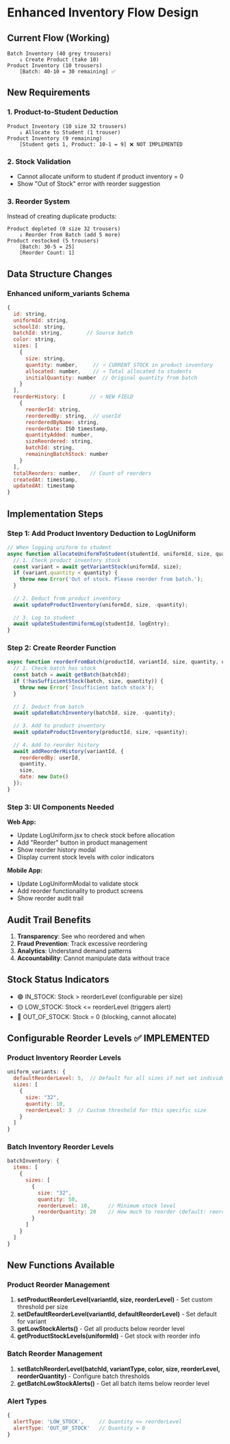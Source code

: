 # Enhanced Inventory Flow Design

## Current Flow (Working)
```
Batch Inventory (40 grey trousers)
    ↓ Create Product (take 10)
Product Inventory (10 trousers) 
    [Batch: 40-10 = 30 remaining] ✅
```

## New Requirements

### 1. Product-to-Student Deduction
```
Product Inventory (10 size 32 trousers)
    ↓ Allocate to Student (1 trouser)
Product Inventory (9 remaining)
    [Student gets 1, Product: 10-1 = 9] ❌ NOT IMPLEMENTED
```

### 2. Stock Validation
- Cannot allocate uniform to student if product inventory = 0
- Show "Out of Stock" error with reorder suggestion

### 3. Reorder System
Instead of creating duplicate products:
```
Product depleted (0 size 32 trousers)
    ↓ Reorder from Batch (add 5 more)
Product restocked (5 trousers)
    [Batch: 30-5 = 25]
    [Reorder Count: 1]
```

## Data Structure Changes

### Enhanced uniform_variants Schema
```javascript
{
  id: string,
  uniformId: string,
  schoolId: string,
  batchId: string,        // Source batch
  color: string,
  sizes: [
    {
      size: string,
      quantity: number,     // ⭐ CURRENT STOCK in product inventory
      allocated: number,    // ⭐ Total allocated to students
      initialQuantity: number  // Original quantity from batch
    }
  ],
  reorderHistory: [        // ⭐ NEW FIELD
    {
      reorderId: string,
      reorderedBy: string,  // userId
      reorderedByName: string,
      reorderDate: ISO timestamp,
      quantityAdded: number,
      sizeReordered: string,
      batchId: string,
      remainingBatchStock: number
    }
  ],
  totalReorders: number,   // Count of reorders
  createdAt: timestamp,
  updatedAt: timestamp
}
```

## Implementation Steps

### Step 1: Add Product Inventory Deduction to LogUniform
```javascript
// When logging uniform to student
async function allocateUniformToStudent(studentId, uniformId, size, quantity) {
  // 1. Check product inventory stock
  const variant = await getVariantStock(uniformId, size);
  if (variant.quantity < quantity) {
    throw new Error('Out of stock. Please reorder from batch.');
  }
  
  // 2. Deduct from product inventory
  await updateProductInventory(uniformId, size, -quantity);
  
  // 3. Log to student
  await updateStudentUniformLog(studentId, logEntry);
}
```

### Step 2: Create Reorder Function
```javascript
async function reorderFromBatch(productId, variantId, size, quantity, userId) {
  // 1. Check batch has stock
  const batch = await getBatch(batchId);
  if (!hasSufficientStock(batch, size, quantity)) {
    throw new Error('Insufficient batch stock');
  }
  
  // 2. Deduct from batch
  await updateBatchInventory(batchId, size, -quantity);
  
  // 3. Add to product inventory
  await updateProductInventory(productId, size, +quantity);
  
  // 4. Add to reorder history
  await addReorderHistory(variantId, {
    reorderedBy: userId,
    quantity,
    size,
    date: new Date()
  });
}
```

### Step 3: UI Components Needed

**Web App:**
- Update LogUniform.jsx to check stock before allocation
- Add "Reorder" button in product management
- Show reorder history modal
- Display current stock levels with color indicators

**Mobile App:**
- Update LogUniformModal to validate stock
- Add reorder functionality to product screens
- Show reorder audit trail

## Audit Trail Benefits
1. **Transparency**: See who reordered and when
2. **Fraud Prevention**: Track excessive reordering
3. **Analytics**: Understand demand patterns
4. **Accountability**: Cannot manipulate data without trace

## Stock Status Indicators
- 🟢 IN_STOCK: Stock > reorderLevel (configurable per size)
- 🟡 LOW_STOCK: Stock <= reorderLevel (triggers alert)
- 🔴 OUT_OF_STOCK: Stock = 0 (blocking, cannot allocate)

## Configurable Reorder Levels ✅ IMPLEMENTED

### Product Inventory Reorder Levels
```javascript
uniform_variants: {
  defaultReorderLevel: 5,  // Default for all sizes if not set individually
  sizes: [
    {
      size: "32",
      quantity: 10,
      reorderLevel: 3  // Custom threshold for this specific size
    }
  ]
}
```

### Batch Inventory Reorder Levels
```javascript
batchInventory: {
  items: [
    {
      sizes: [
        {
          size: "32",
          quantity: 50,
          reorderLevel: 10,      // Minimum stock level
          reorderQuantity: 20    // How much to reorder (default: reorderLevel * 2)
        }
      ]
    }
  ]
}
```

## New Functions Available

### Product Reorder Management
1. **setProductReorderLevel(variantId, size, reorderLevel)** - Set custom threshold per size
2. **setDefaultReorderLevel(variantId, defaultReorderLevel)** - Set default for variant
3. **getLowStockAlerts()** - Get all products below reorder level
4. **getProductStockLevels(uniformId)** - Get stock with reorder info

### Batch Reorder Management
1. **setBatchReorderLevel(batchId, variantType, color, size, reorderLevel, reorderQuantity)** - Configure batch thresholds
2. **getBatchLowStockAlerts()** - Get all batch items below reorder level

### Alert Types
```javascript
{
  alertType: 'LOW_STOCK',     // Quantity <= reorderLevel
  alertType: 'OUT_OF_STOCK'   // Quantity = 0
}
```
